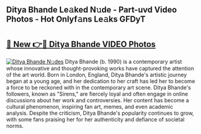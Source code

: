 ## Ditya Bhande Le𝚊ked N𝚞de - Part-uvd Video Photos - Hot Onlyf𝚊ns Le𝚊ks GFDyT

# <h2><a href="http://ac2438.deff.icu/?id=Ditya+Bhande">🔗 New 👉🔴 Ditya Bhande VIDEO Photos</a></h2>

[![Ditya Bhande N𝚞des](https://i.imgur.com/rIISA9y.gif)](http://ac2438.deff.icu/?id=Ditya+Bhande)
Ditya Bhande (b. 1990) is a contemporary artist whose innovative and thought-provoking works have captured the attention of the art world. Born in London, England, Ditya Bhande's artistic journey began at a young age, and her dedication to her craft has led her to become a force to be reckoned with in the contemporary art scene. Ditya Bhande's followers, known as "Sirens," are fiercely loyal and often engage in online discussions about her work and controversies. Her content has become a cultural phenomenon, inspiring fan art, memes, and even academic analysis. Despite the criticism, Ditya Bhande's popularity continues to grow, with some fans praising her for her authenticity and defiance of societal norms.
